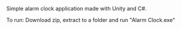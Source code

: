 Simple alarm clock application made with Unity and C#.

To run:
Download zip, extract to a folder and run "Alarm Clock.exe"
